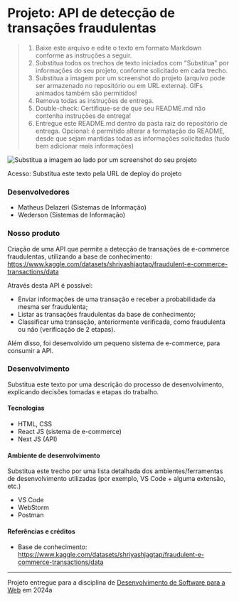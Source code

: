 # Projeto: API de detecção de transações fraudulentas

> 1. Baixe este arquivo e edite o texto em formato Markdown conforme as instruções a seguir.
> 2. Substitua todos os trechos de texto iniciados com "Substitua" por informações do seu projeto, conforme solicitado em cada trecho.
> 3. Substitua a imagem por um screenshot do projeto (arquivo pode ser armazenado no repositório ou em URL externa). GIFs animados também são permitidos!
> 4. Remova todas as instruções de entrega.
> 5. Double-check: Certifique-se de que seu README.md não contenha instruções de entrega!
> 6. Entregue este README.md dentro da pasta raiz do repositório de entrega.
> Opcional: é permitido alterar a formatação do README, desde que sejam mantidas todas as informações solicitadas (tudo bem adicionar mais informações)

![Substitua a imagem ao lado por um screenshot do seu projeto](https://mdswanson.com/static/chops-ux-step-4.png "Screenshot do projeto")


Acesso: Substitua este texto pela URL de deploy do projeto


### Desenvolvedores
- Matheus Delazeri (Sistemas de Informação)
- Wederson (Sistemas de Informação)

### Nosso produto

Criação de uma API que permite a detecção de transações de e-commerce fraudulentas, utilizando a base de conhecimento: https://www.kaggle.com/datasets/shriyashjagtap/fraudulent-e-commerce-transactions/data

Através desta API é possível:
- Enviar informações de uma transação e receber a probabilidade da mesma ser fraudulenta;
- Listar as transações fraudulentas da base de conhecimento;
- Classificar uma transação, anteriormente verificada, como fraudulenta ou não (verificação de 2 etapas). 

Além disso, foi desenvolvido um pequeno sistema de e-commerce, para consumir a API.

### Desenvolvimento

Substitua este texto por uma descrição do processo de desenvolvimento, explicando decisões tomadas e etapas do trabalho.


#### Tecnologias

- HTML, CSS
- React JS (sistema de e-commerce)
- Next JS (API)

#### Ambiente de desenvolvimento

Substitua este trecho por uma lista detalhada dos ambientes/ferramentas de desenvolvimento utilizadas (por exemplo, VS Code + alguma extensão, etc.)
- VS Code
- WebStorm
- Postman

#### Referências e créditos

- Base de conhecimento: https://www.kaggle.com/datasets/shriyashjagtap/fraudulent-e-commerce-transactions/data


---
Projeto entregue para a disciplina de [Desenvolvimento de Software para a Web](http://github.com/andreainfufsm/elc1090-2024a) em 2024a
